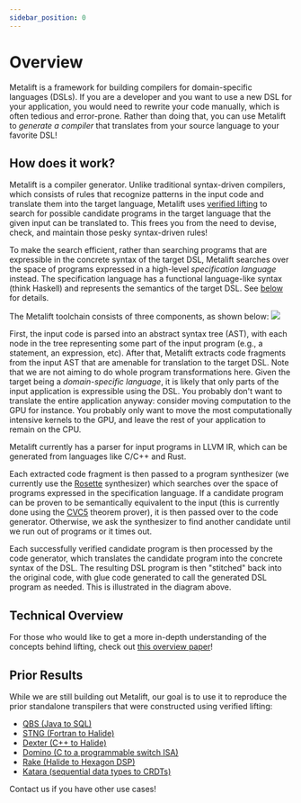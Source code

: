 ```yaml
---
sidebar_position: 0
---
```


# Overview
Metalift is a framework for building compilers for domain-specific languages (DSLs). If you are a developer and you want to use a new DSL for your application, you would need to rewrite your code manually, which is often tedious and error-prone. Rather than doing that, you can use Metalift to _generate a compiler_ that translates from your source language to your favorite DSL!

## How does it work?
Metalift is a compiler generator. Unlike traditional syntax-driven compilers, which consists of rules that recognize patterns in the input code and translate them into the target language, Metalift uses [verified lifting](https://homes.cs.washington.edu/~akcheung/papers/pldi16.html) to search for possible candidate programs in the target language that the given input can be 
translated to. This frees you from the need to devise, check, and maintain those pesky syntax-driven rules!

To make the search efficient, rather than searching programs that are expressible in the concrete syntax of the target DSL, Metalift searches over the space of programs expressed in a high-level _specification language_ instead. The specification language has a functional language-like syntax (think Haskell) and represents the semantics of the target DSL. See [below](#specLang) for details.      

The Metalift toolchain consists of three components, as shown below:
![](/img/docs/overview/arch.png)

First, the input code is parsed into an abstract syntax tree (AST), with each node in the tree representing some part of the input program (e.g., a statement, an expression, etc). After that, Metalift extracts code fragments from the input AST that are amenable for translation to the target DSL. Note that we are not aiming to do whole program transformations here. Given the target being a _domain-specific language_, it is likely that only parts of the input application is expressible using the DSL. You probably don't want to translate the entire application anyway: consider moving computation to the GPU for instance. You probably only want to move the most computationally intensive kernels to the GPU, and leave the rest of your application to remain on the CPU.

Metalift currently has a parser for input programs in LLVM IR, which can be generated from languages like C/C++ and Rust.

Each extracted code fragment is then passed to a program synthesizer (we currently use the [Rosette](https://emina.github.io/rosette/) synthesizer) which searches over the space of programs expressed in the specification language. If a candidate program can be proven to be semantically equivalent to the input (this is currently done using the [CVC5](https://cvc5.github.io) theorem prover), it is then passed over to the code generator. Otherwise, we ask the synthesizer to find another candidate until we run out of programs or it times out.

Each successfully verified candidate program is then processed by the code generator, which translates the candidate program into the concrete syntax of the DSL. The resulting DSL program is then "stitched" back into the original code, with glue code generated to call the generated DSL program as needed. This is illustrated in the diagram above.

## Technical Overview
For those who would like to get a more in-depth understanding of the concepts behind lifting, check out [this overview paper]( https://drops.dagstuhl.de/opus/volltexte/2023/18231/)!

## Prior Results
While we are still building out Metalift, our goal is to use it to reproduce the prior standalone transpilers that were constructed using verified lifting:

- [QBS (Java to SQL)](https://casper.uwplse.org/)
- [STNG (Fortran to Halide)](http://stng.uwplse.org/)
- [Dexter (C++ to Halide)](http://dexter.uwplse.org/)
- [Domino (C to a programmable switch ISA)](http://web.mit.edu/domino/)
- [Rake (Halide to Hexagon DSP)](https://github.com/uwplse/rake/)
- [Katara (sequential data types to CRDTs)](https://github.com/hydro-project/katara)

Contact us if you have other use cases!
